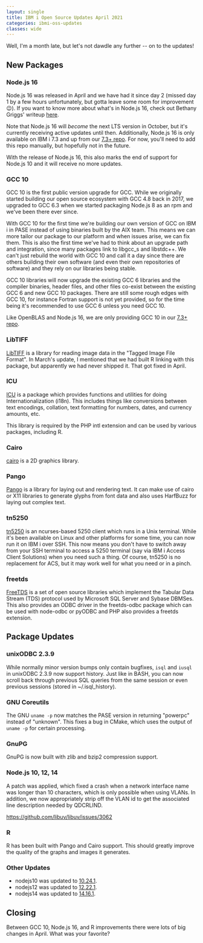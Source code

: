 ```yaml
---
layout: single
title: IBM i Open Source Updates April 2021
categories: ibmi-oss-updates
classes: wide
---
```


Well, I'm a month late, but let's not dawdle any further -- on to the updates!

## New Packages

### Node.js 16

Node.js 16 was released in April and we have had it since day 2 (missed day 1 by a few hours unfortunately, but gotta leave some room for improvement :wink:). If you want to know more about what's in Node.js 16, check out Bethany Griggs' writeup [here](https://medium.com/the-node-js-collection/node-js-16-available-now-7f5099a97e70).

Note that Node.js 16 will _become_ the next LTS version in October, but it's currently receiving active updates until then. Additionally, Node.js 16 is only available on IBM i 7.3 and up from our [7.3+ repo](https://public.dhe.ibm.com/software/ibmi/products/pase/rpms/ibm-7.3.repo). For now, you'll need to add this repo manually, but hopefully not in the future.

With the release of Node.js 16, this also marks the end of support for Node.js 10 and it will receive no more updates.

### GCC 10

GCC 10 is the first public version upgrade for GCC. While we originally started building our open source ecosystem with GCC 4.8 back in 2017, we upgraded to GCC 6.3 when we started packaging Node.js 8 as an rpm and we've been there ever since.

With GCC 10 for the first time we're building our own version of GCC on IBM i in PASE instead of using binaries built by the AIX team. This means we can more tailor our package to our platform and when issues arise, we can fix them. This is also the first time we've had to think about an upgrade path and integration, since many packages link to libgcc_s and libstdc++. We can't just rebuild the world with GCC 10 and call it a day since there are others building their own software (and even their own repositories of software) and they rely on our libraries being stable.

GCC 10 libraries will now upgrade the existing GCC 6 libraries and the compiler binaries, header files, and other files co-exist between the existing GCC 6 and new GCC 10 packages. There are still some rough edges with GCC 10, for instance Fortran support is not yet provided, so for the time being it's recommended to use GCC 6 unless you need GCC 10.

Like OpenBLAS and Node.js 16, we are only providing GCC 10 in our [7.3+ repo](https://public.dhe.ibm.com/software/ibmi/products/pase/rpms/ibm-7.3.repo).

### LibTIFF

[LibTIFF](http://www.simplesystems.org/libtiff/) is a library for reading image data in the "Tagged Image File Format". In March's update, I mentioned that we had built R linking with this package, but apparently we had never shipped it. That got fixed in April.

### ICU

[ICU](http://site.icu-project.org/) is a package which provides functions and utilities for doing Internationalization (i18n). This includes things like conversions between text encodings, collation, text formatting for numbers, dates, and currency amounts, etc.

This library is required by the PHP intl extension and can be used by various packages, including R.

### Cairo

[cairo](https://www.cairographics.org/) is a 2D graphics library.

### Pango

[Pango](http://www.pango.org) is a library for laying out and rendering text. It can make use of cairo or X11 libraries to generate glyphs from font data and also uses HarfBuzz for laying out complex text.

### tn5250

[tn5250](https://sourceforge.net/projects/tn5250/) is an ncurses-based 5250 client which runs in a Unix terminal. While it's been available on Linux and other platforms for some time, you can now run it on IBM i over SSH. This now means you don't have to switch away from your SSH terminal to access a 5250 terminal (say via IBM i Access Client Solutions) when you need such a thing. Of course, tn5250 is no replacement for ACS, but it may work well for what you need or in a pinch.

### freetds

[FreeTDS](https://www.freetds.org/) is a set of open source libraries which implement the Tabular Data Stream (TDS) protocol used by Microsoft SQL Server and Sybase DBMSes. This also provides an ODBC driver in the freetds-odbc package which can be used with node-odbc or pyODBC and PHP also provides a freetds extension.

## Package Updates

### unixODBC 2.3.9

While normally minor version bumps only contain bugfixes, `isql` and `iusql` in unixODBC 2.3.9 now support history. Just like in BASH, you can now scroll back through previous SQL queries from the same session or even previous sessions (stored in ~/.isql_history).

### GNU Coreutils

The GNU `uname -p` now matches the PASE version in returning "powerpc" instead of "unknown". This fixes a bug in CMake, which uses the output of `uname -p` for certain processing.

### GnuPG

GnuPG is now built with zlib and bzip2 compression support.

### Node.js 10, 12, 14

A patch was applied, which fixed a crash when a network interface name was longer than 10 characters, which is only possible when using VLANs. In addition, we now appropriately strip off the VLAN id to get the associated line description needed by QDCRLIND.

<https://github.com/libuv/libuv/issues/3062>

### R

R has been built with Pango and Cairo support. This should greatly improve the quality of the graphs and images it generates.

### Other Updates

- nodejs10 was updated to [10.24.1](https://nodejs.org/en/blog/release/v10.24.1/).
- nodejs12 was updated to [12.22.1](https://nodejs.org/en/blog/release/v12.22.1/).
- nodejs14 was updated to [14.16.1](https://nodejs.org/en/blog/release/v14.16.1/).

## Closing

Between GCC 10, Node.js 16, and R improvements there were lots of big changes in April. What was your favorite?
